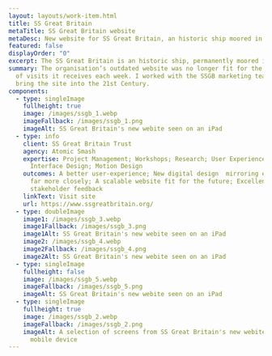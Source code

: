 ```yaml
---
layout: layouts/work-item.html
title: SS Great Britain
metaTitle: SS Great Britain website
metaDesc: New website for SS Great Britain, an historic ship moored in Bristol
featured: false
displayOrder: "0"
excerpt: The SS Great Britain is an historic ship, permanently moored in Bristol.
summary: The organisation’s outdated website was no longer fit for the thousands
  of visits it receives each week. I worked with the SSGB marketing team to
  bring the site into the 21st Century.
components:
  - type: singleImage
    fullheight: true
    image: /images/ssgb_1.webp
    imageFallback: /images/ssgb_1.png
    imageAlt: SS Great Britain's new webite seen on an iPad
  - type: info
    client: SS Great Britain Trust
    agency: Atomic Smash
    expertise: Project Management; Workshops; Research; User Experience Design; User
      Interface Design; Motion Design
    outcomes: A better user-experience; New digital design  mirroring existing brand
      far more closely; A scalable website fit for the future; Excellent
      stakeholder feedback
    linkText: Visit site
    url: https://www.ssgreatbritain.org/
  - type: doubleImage
    image1: /images/ssgb_3.webp
    image1Fallback: /images/ssgb_3.png
    image1Alt: SS Great Britain's new webite seen on an iPad
    image2: /images/ssgb_4.webp
    image2Fallback: /images/ssgb_4.png
    image2Alt: SS Great Britain's new webite seen on an iPad
  - type: singleImage
    fullheight: false
    image: /images/ssgb_5.webp
    imageFallback: /images/ssgb_5.png
    imageAlt: SS Great Britain's new webite seen on an iPad
  - type: singleImage
    fullheight: true
    image: /images/ssgb_2.webp
    imageFallback: /images/ssgb_2.png
    imageAlt: A selection of screens from SS Great Britain's new webite seen on a
      mobile device
---
```

